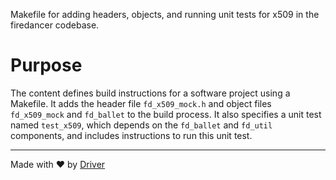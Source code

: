 <!--------------------------------------------------------------------------------->
<!-- IMPORTANT: This file is auto-generated by Driver (https://driver.ai). -------->
<!-- Manual edits may be overwritten on future commits. --------------------------->
<!--------------------------------------------------------------------------------->

Makefile for adding headers, objects, and running unit tests for x509 in the firedancer codebase.

# Purpose
The content defines build instructions for a software project using a Makefile. It adds the header file `fd_x509_mock.h` and object files `fd_x509_mock` and `fd_ballet` to the build process. It also specifies a unit test named `test_x509`, which depends on the `fd_ballet` and `fd_util` components, and includes instructions to run this unit test.

---
Made with ❤️ by [Driver](https://www.driver.ai/)